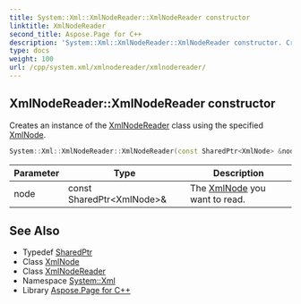 ```yaml
---
title: System::Xml::XmlNodeReader::XmlNodeReader constructor
linktitle: XmlNodeReader
second_title: Aspose.Page for C++
description: 'System::Xml::XmlNodeReader::XmlNodeReader constructor. Creates an instance of the XmlNodeReader class using the specified XmlNode in C++.'
type: docs
weight: 100
url: /cpp/system.xml/xmlnodereader/xmlnodereader/
---
```

## XmlNodeReader::XmlNodeReader constructor


Creates an instance of the [XmlNodeReader](../) class using the specified [XmlNode](../../xmlnode/).

```cpp
System::Xml::XmlNodeReader::XmlNodeReader(const SharedPtr<XmlNode> &node)
```


| Parameter | Type | Description |
| --- | --- | --- |
| node | const SharedPtr\<XmlNode\>\& | The [XmlNode](../../xmlnode/) you want to read. |

## See Also

* Typedef [SharedPtr](../../../system/sharedptr/)
* Class [XmlNode](../../xmlnode/)
* Class [XmlNodeReader](../)
* Namespace [System::Xml](../../)
* Library [Aspose.Page for C++](../../../)
